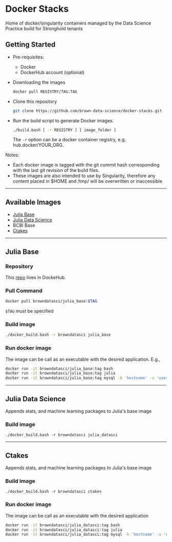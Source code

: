 # Docker Stacks
Home of docker/singularity containers managed by the Data Science Practice build for Stronghold tenants

## Getting Started

* Pre-requisites:
    * Docker
    * DockerHub account (optional)

* Downloading the images
    ```bash
    docker pull REGISTRY/TAG:TAG
    ```

* Clone this repository
    ```bash
    git clone https://github.com/brown-data-science/docker-stacks.git
    ```

* Run the build script to generate Docker images.
    ```bash
    ./build.bash [ -r REGISTRY ] [ image_folder ]
    ```

    The `-r` option can be a docker container registry, e.g. hub.docker/YOUR_ORG. 

Notes:
* Each docker image is tagged with the git commit hash corresponding with the last git revision of the build files. 
* These images are also intended to use by Singularity, therefore any content placed in $HOME and /tmp/ will be overwritten or inaccessible

---
## Available Images

* [Julia Base](#julia-base)
* [Julia Data Science](#julia-data-science)
* BCBI Base
* [Ctakes](#ctakes)
---
## Julia Base

### Repository

This [repo](https://hub.docker.com/r/browndatasci/julia_base/) lives in DockeHub.

### Pull Command

```bash
docker pull browndatasci/julia_base:$TAG
```

`$TAG` must be specified

### Build image
```bash
./docker_build.bash -r browndatasci julia_base
```

### Run docker image

The image can be call as an executable with the desired application. E.g.,

```bash
docker run -it browndatasci/julia_base:tag bash
docker run -it browndatasci/julia_base:tag julia
docker run -it browndatasci/julia_base:tag mysql -h 'hostname' -u 'username' -p
```

----
## Julia Data Science

Appends stats, and machine learning packages to Julia's base image

### Build image
```
./docker_build.bash -r browndatasci julia_datasci
```

---
## Ctakes

Appends stats, and machine learning packages to Julia's base image

### Build image
```
./docker_build.bash -r browndatasci ctakes
```

### Run docker image

The image can be call as an executable with the desired application

```bash
docker run -it browndatasci/julia_datasci:tag bash
docker run -it browndatasci/julia_datasci:tag julia
docker run -it browndatasci/julia_datasci:tag mysql -h 'hostname' -u 'username' -p
```
